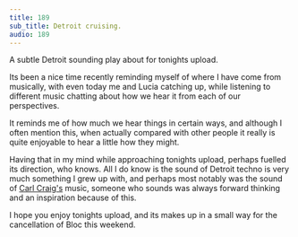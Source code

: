 ```yaml
---
title: 189
sub_title: Detroit cruising.
audio: 189
---
```


A subtle Detroit sounding play about for tonights upload.

Its been a nice time recently reminding myself of where I have come from musically, with even today me and Lucia catching up, while listening to different music chatting about how we hear it from each of our perspectives.

It reminds me of how much we hear things in certain ways, and although I often mention this, when actually compared with other people it really is quite enjoyable to hear a little how they might.

Having that in my mind while approaching tonights upload, perhaps fuelled its direction, who knows. All I do know is the sound of Detroit techno is very much something I grew up with, and perhaps most notably was the sound of <a href="http://www.carlcraig.net/" title="Carl Craig's" target="_blank">Carl Craig's</a> music, someone who sounds was always forward thinking and an inspiration because of this.

I hope you enjoy tonights upload, and its makes up in a small way for the cancellation of Bloc this weekend.